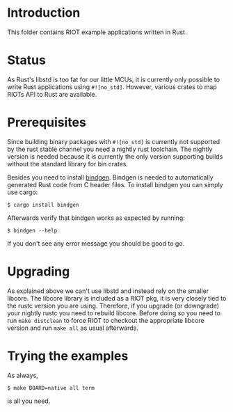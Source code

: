 # Introduction

This folder contains RIOT example applications written in Rust.

# Status

As Rust's libstd is too fat for our little MCUs, it is currently only
possible to write Rust applications using `#![no_std]`. However, various
crates to map RIOTs API to Rust are available.

# Prerequisites

Since building binary packages with `#![no_std]` is currently not
supported by the rust stable channel you need a nightly rust toolchain.
The nightly version is needed because it is currently the only version
supporting builds without the standard library for bin crates.

Besides you need to install
[bindgen](https://github.com/servo/rust-bindgen). Bindgen is needed to
automatically generated Rust code from C header files. To install
bindgen you can simply use cargo:

    $ cargo install bindgen

Afterwards verify that bindgen works as expected by running:

    $ bindgen --help

If you don't see any error message you should be good to go.

# Upgrading

As explained above we can't use libstd and instead rely on the smaller
libcore. The libcore library is included as a RIOT pkg, it is very
closely tied to the rustc version you are using. Therefore, if you
upgrade (or downgrade) your nightly rustc you need to rebuild libcore.
Before doing so you need to run `make distclean` to force RIOT to
checkout the appropriate libcore version and run `make all` as usual
afterwards.

# Trying the examples

As always,

    $ make BOARD=native all term

is all you need.

